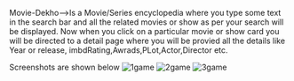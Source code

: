 Movie-Dekho-->Is a Movie/Series encyclopedia where you type some text in the search bar and all the related movies or show as per your search will be displayed.
Now when you click on a particular movie or show card you will be directed to a detail page where you will be provied all the details like Year or release,
imbdRating,Awrads,PLot,Actor,Director etc.

Screenshots are shown below
![1game](https://user-images.githubusercontent.com/60089398/157387733-c7a9a219-5251-4828-bfe3-cf868eb9f7ca.JPG)
![2game](https://user-images.githubusercontent.com/60089398/157387760-f38b3d2f-4e1f-45f6-bf65-58b09cc5ce22.JPG)
![3game](https://user-images.githubusercontent.com/60089398/157387782-1c525566-7e85-4ed9-ad44-b1e1002c02f3.JPG)


